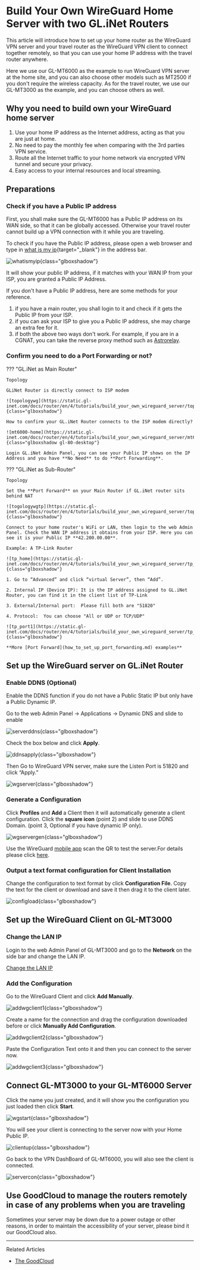 # Build Your Own WireGuard Home Server with two GL.iNet Routers

This article will introduce how to set up your home router as the WireGuard VPN server and your travel router as the WireGuard VPN client to connect together remotely, so that you can use your home IP address with the travel router anywhere.

Here we use our GL-MT6000 as the example to run WireGuard VPN server at the home site, and you can also choose other models such as MT2500 if you don't require the wireless capacity. As for the travel router, we use our GL-MT3000 as the example, and you can choose others as well.

## Why you need to build own your WireGuard home server

1. Use your home IP address as the Internet address, acting as that you are just at home.
2. No need to pay the monthly fee when comparing with the 3rd parties VPN service.
3. Route all the Internet traffic to your home network via encrypted VPN tunnel and secure your privacy.
4. Easy access to your internal resources and local streaming.

## Preparations

### Check if you have a Public IP address

First, you shall make sure the GL-MT6000 has a Public IP address on its WAN side, so that it can be globally accessed. Otherwise your travel router cannot build up a VPN connection with it while you are traveling.

To check if you have the Public IP address, please open a web browser and type in [what is my ip](https://whatismyipaddress.com/){target="_blank"} in the address bar.

![whatismyip](https://static.gl-inet.com/docs/router/en/4/tutorials/build_your_own_wireguard_server/whatismyip.jpg){class="glboxshadow"}

It will show your public IP address, if it matches with your WAN IP from your ISP, you are granted a Public IP Address.

If you don't have a Public IP address, here are some methods for your reference.

1. if you have a main router, you shall login to it and check if it gets the Public IP from your ISP.
2. if you can ask your ISP to give you a Public IP address, she may charge an extra fee for it.
3. if both the above two ways don't work. For example, if you are in a CGNAT, you can take the reverse proxy method such as [Astrorelay](how_to_set_up_wireguard_server_via_astrorelay.md).

### Confirm you need to do a Port Forwarding or not?

??? "GL.iNet as Main Router"

    Topology

    GLiNet Router is directly connect to ISP modem

    ![topologywg](https://static.gl-inet.com/docs/router/en/4/tutorials/build_your_own_wireguard_server/topologywg.jpg){class="glboxshadow"}

    How to confirm your GL.iNet Router connects to the ISP modem directly?

    ![mt6000-home](https://static.gl-inet.com/docs/router/en/4/tutorials/build_your_own_wireguard_server/mt6000_home.jpg){class="glboxshadow gl-80-desktop"}

    Login GL.iNet Admin Panel, you can see your Public IP shows on the IP Address and you have **No Need** to do **Port Forwarding**.

??? "GL.iNet as Sub-Router"

    Topology

    Set the **Port Forward** on your Main Router if GL.iNet router sits behind NAT

    ![togologywgtp](https://static.gl-inet.com/docs/router/en/4/tutorials/build_your_own_wireguard_server/topologywgtp.jpg){class="glboxshadow"}

    Connect to your home router's WiFi or LAN, then login to the web Admin Panel. Check the WAN IP address it obtains from your ISP. Here you can see it is your Public IP **42.200.00.00**.

    Example: A TP-Link Router

    ![tp_home](https://static.gl-inet.com/docs/router/en/4/tutorials/build_your_own_wireguard_server/tp_home.jpg){class="glboxshadow"}

    1. Go to “Advanced” and click “virtual Server”, then “Add”.
    
    2. Internal IP (Device IP): It is the IP address assigned to GL.iNet Router, you can find it in the client list of TP-Link
    
    3. External/Internal port:  Please fill both are "51820"
    
    4. Protocol:  You can choose "All or UDP or TCP/UDP"

    ![tp_port1](https://static.gl-inet.com/docs/router/en/4/tutorials/build_your_own_wireguard_server/tp_port1.jpg){class="glboxshadow"}

    **More [Port Forward](how_to_set_up_port_forwarding.md) examples**
   
## Set up the WireGuard server on GL.iNet Router

### Enable DDNS (Optional)

Enable the DDNS function if you do not have a Public Static IP but only have a Public Dynamic IP.

Go to the web Admin Panel -> Applications -> Dynamic DNS and slide to enable

![serverddns](https://static.gl-inet.com/docs/router/en/4/tutorials/build_your_own_wireguard_server/serverddns.jpg){class="glboxshadow"}

Check the box below and click **Apply**.

![ddnsapply](https://static.gl-inet.com/docs/router/en/4/tutorials/build_your_own_wireguard_server/ddnsapply.jpg){class="glboxshadow"}

Then Go to WireGuard VPN server, make sure the Listen Port is 51820 and click “Apply.”

![wgserver](https://static.gl-inet.com/docs/router/en/4/tutorials/build_your_own_wireguard_server/wgsever.jpg){class="glboxshadow"}

### Generate a Configuration

Click **Profiles** and **Add** a Client then it will automatically generate a client configuration. Click the **square icon** (point 2) and slide to use DDNS Domain. (point 3, Optional if you have dynamic IP only).

![wgservergen](https://static.gl-inet.com/docs/router/en/4/tutorials/build_your_own_wireguard_server/wgconfiggen.jpg){class="glboxshadow"}

Use the WireGuard [mobile app](https://www.wireguard.com/install/) scan the QR to test the server.For details please click [here](../interface_guide/wireguard_server.md/#to-check-if-wireguard-server-is-working-properly).

### Output a text format configuration for Client Installation

Change the configuration to text format by click **Configuration File**. Copy the text for the client or download and save it then drag it to the client later.

![configload](https://static.gl-inet.com/docs/router/en/4/tutorials/build_your_own_wireguard_server/configload.jpg){class="glboxshadow"}

## Set up the WireGuard Client on GL-MT3000

### Change the LAN IP

Login to the web Admin Panel of GL-MT3000 and go to the **Network** on the side bar and change the LAN IP.

[Change the LAN IP](../interface_guide/lan.md)

### Add the Configuration

Go to the WireGuard Client and click **Add Manually**.

![addwgclient1](https://static.gl-inet.com/docs/router/en/4/tutorials/build_your_own_wireguard_server/addwgclient1.jpg){class="glboxshadow"}

Create a name for the connection and drag the configuration downloaded before or click **Manually Add Configuration**.

![addwgclient2](https://static.gl-inet.com/docs/router/en/4/tutorials/build_your_own_wireguard_server/addwgclient2.jpg){class="glboxshadow"}

Paste the Configuration Text onto it and then you can connect to the server now.

![addwgclient3](https://static.gl-inet.com/docs/router/en/4/tutorials/build_your_own_wireguard_server/addwgclient3.jpg){class="glboxshadow"}

## Connect GL-MT3000 to your GL-MT6000 Server

Click the name you just created, and it will show you the configuration you just loaded then click **Start**.

![wgstart](https://static.gl-inet.com/docs/router/en/4/tutorials/build_your_own_wireguard_server/wgstart.jpg){class="glboxshadow"}

You will see your client is connecting to the server now with your Home Public IP.

![clientup](https://static.gl-inet.com/docs/router/en/4/tutorials/build_your_own_wireguard_server/wgclientup.jpg){class="glboxshadow"}

Go back to the VPN DashBoard of GL-MT6000, you will also see the client is connected.

![servercon](https://static.gl-inet.com/docs/router/en/4/tutorials/build_your_own_wireguard_server/wgservercon.jpg){class="glboxshadow"}

## Use GoodCloud to manage the routers remotely in case of any problems when you are traveling

Sometimes your server may be down due to a power outage or other reasons, in order to maintain the accessibility of your server, please bind it our GoodCloud also. 

---

Related Articles

- [The GoodCloud](../interface_guide/cloud.md)
